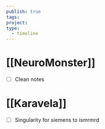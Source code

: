 ```yaml
---
publish: true
tags: 
project: 
type:
  - timeline
---
```

# [[NeuroMonster]]
- [ ] Clean notes
# [[Karavela]]
- [ ] Singularity for siemens to ismrmrd